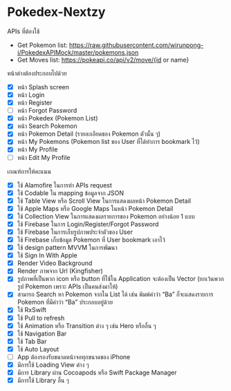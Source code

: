 # Pokedex-Nextzy

APIs ที่ต้องใช้
- Get Pokemon list: https://raw.githubusercontent.com/wirunpong-j/PokedexAPIMock/master/pokemons.json
- Get Moves list: https://pokeapi.co/api/v2/move/{id or name}

หน้าต่างต้องประกอบไปด้วย 
- [x] หน้า Splash screen
- [x] หน้า Login
- [x] หน้า Register
- [ ] หน้า Forgot Password
- [x] หน้า Pokedex (Pokemon List)
- [x] หน้า Search Pokemon
- [x] หน้า Pokemon Detail (รายละเอียดของ Pokemon ตัวนั้น ๆ)
- [x] หน้า My Pokemons (Pokemon list ของ User ที่ได้ทำการ bookmark ไว้)
- [x] หน้า My Profile
- [ ] หน้า Edit My Profile

เกณฑ์การให้คะแนน
- [x] ใช้ Alamofire ในการทำ APIs request
- [x] ใช้ Codable ใน mapping ข้อมูลจาก JSON
- [x] ใช้ Table View หรือ Scroll View ในการแสดงผลหน้า Pokemon Detail
- [x] ใช้ Apple Maps หรือ Google Maps ในหน้า Pokemon Detail
- [x] ใช้ Collection View ในการแสดงผลรายการของ Pokemon อย่างน้อย 1 แบบ
- [x] ใช้ Firebase ในการ Login/Register/Forgot Password
- [x] ใช้ Firebase ในการเก็บรูปภาพประจำตัวของ User
- [x] ใช้ Firebase เก็บข้อมูล Pokemon ที่ User bookmark เอาไว้
- [x] ใช้ design pattern MVVM ในการพัฒนา
- [x] ใช้ Sign In With Apple
- [x] Render Video Background
- [x] Render ภาพจาก Url (Kingfisher)
- [x] รูปภาพที่เป็นพวก icon หรือ button ที่ใช้ใน Application จะต้องเป็น Vector (ยกเว้นพวกรูป Pokemon เพราะ APIs เป็นคนส่งมาให้)
- [x] สามารถ Search หา Pokemon จากใน List ได้ เช่น พิมพ์คำว่า “Ba” ก็จะแสดงรายการ Pokemon ที่มีคำว่า “Ba” ประกอบอยู่ด้วย
- [x] ใช้ RxSwift
- [x] ใช้ Pull to refresh
- [x] ใช้ Animation หรือ Transition ต่าง ๆ เช่น Hero หรืออื่น ๆ
- [x] ใช้ Navigation Bar
- [x] ใช้ Tab Bar
- [x] ใช้ Auto Layout
- [ ] App ต้องรองรับขนาดหน้าจอทุกขนาดของ iPhone
- [x] มีการใช้ Loading View ต่าง ๆ
- [x] มีการ Library ผ่าน Cocoapods หรือ Swift Package Manager
- [x] มีการใช้ Library อื่น ๆ
